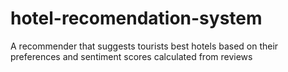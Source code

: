 # hotel-recomendation-system
A recommender that suggests tourists best hotels based on their preferences and sentiment scores calculated from reviews
